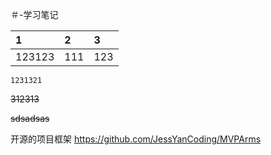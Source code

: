 ＃-学习笔记

| 1      | 2   | 3   |
|:-------|:----|:----|
| 123123 | 111 | 123 |

`1231321`

~~312313~~

~~sdsadsas~~


开源的项目框架
https://github.com/JessYanCoding/MVPArms 